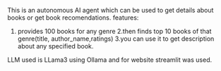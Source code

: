 This is an autonomous AI agent which can be used to get details about books or get book recomendations.
features:
1. provides 100 books for any genre 
2.then finds top 10 books of that genre(title, author_name,ratings)
3.you can use it to get description about any specified book.


LLM used is LLama3 using Ollama and for website streamlit was used.   
